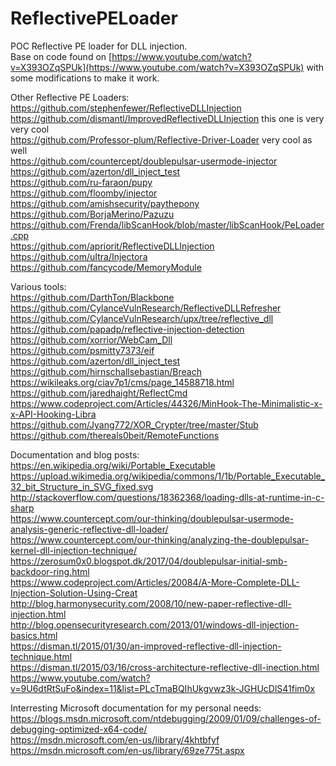 # ReflectivePELoader
POC Reflective PE loader for DLL injection.<br>
Base on code found on [https://www.youtube.com/watch?v=X393OZqSPUk](https://www.youtube.com/watch?v=X393OZqSPUk) with some modifications to make it work.<br>

Other Reflective PE Loaders:<br>
https://github.com/stephenfewer/ReflectiveDLLInjection<br>
https://github.com/dismantl/ImprovedReflectiveDLLInjection this one is very very cool<br>
https://github.com/Professor-plum/Reflective-Driver-Loader very cool as well<br>
https://github.com/countercept/doublepulsar-usermode-injector<br>
https://github.com/azerton/dll_inject_test<br>
https://github.com/ru-faraon/pupy<br>
https://github.com/floomby/injector<br>
https://github.com/amishsecurity/paythepony<br>
https://github.com/BorjaMerino/Pazuzu<br>
https://github.com/Frenda/libScanHook/blob/master/libScanHook/PeLoader.cpp<br>
https://github.com/apriorit/ReflectiveDLLInjection<br>
https://github.com/uItra/Injectora<br>
https://github.com/fancycode/MemoryModule<br>

Various tools:<br>
https://github.com/DarthTon/Blackbone<br>
https://github.com/CylanceVulnResearch/ReflectiveDLLRefresher<br>
https://github.com/CylanceVulnResearch/upx/tree/reflective_dll<br>
https://github.com/papadp/reflective-injection-detection<br>
https://github.com/xorrior/WebCam_Dll<br>
https://github.com/psmitty7373/eif<br>
https://github.com/azerton/dll_inject_test<br>
https://github.com/hirnschallsebastian/Breach<br>
https://wikileaks.org/ciav7p1/cms/page_14588718.html<br>
https://github.com/jaredhaight/ReflectCmd<br>
https://www.codeproject.com/Articles/44326/MinHook-The-Minimalistic-x-x-API-Hooking-Libra<br>
https://github.com/Jyang772/XOR_Crypter/tree/master/Stub<br>
https://github.com/thereals0beit/RemoteFunctions<br>

Documentation and blog posts:<br>
https://en.wikipedia.org/wiki/Portable_Executable<br>
https://upload.wikimedia.org/wikipedia/commons/1/1b/Portable_Executable_32_bit_Structure_in_SVG_fixed.svg<br>
http://stackoverflow.com/questions/18362368/loading-dlls-at-runtime-in-c-sharp<br>
https://www.countercept.com/our-thinking/doublepulsar-usermode-analysis-generic-reflective-dll-loader/<br>
https://www.countercept.com/our-thinking/analyzing-the-doublepulsar-kernel-dll-injection-technique/<br>
https://zerosum0x0.blogspot.dk/2017/04/doublepulsar-initial-smb-backdoor-ring.html<br>
https://www.codeproject.com/Articles/20084/A-More-Complete-DLL-Injection-Solution-Using-Creat<br>
http://blog.harmonysecurity.com/2008/10/new-paper-reflective-dll-injection.html<br>
http://blog.opensecurityresearch.com/2013/01/windows-dll-injection-basics.html<br>
https://disman.tl/2015/01/30/an-improved-reflective-dll-injection-technique.html<br>
https://disman.tl/2015/03/16/cross-architecture-reflective-dll-inection.html<br>
https://www.youtube.com/watch?v=9U6dtRtSuFo&index=11&list=PLcTmaBQIhUkgvwz3k-JGHUcDlS41fim0x<br>

Interresting Microsoft documentation for my personal needs:<br>
https://blogs.msdn.microsoft.com/ntdebugging/2009/01/09/challenges-of-debugging-optimized-x64-code/<br>
https://msdn.microsoft.com/en-us/library/4khtbfyf<br>
https://msdn.microsoft.com/en-us/library/69ze775t.aspx<br>

